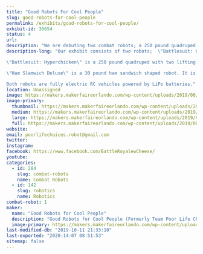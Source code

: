 ```yaml
---
title: "Good Robots For Cool People"
slug: good-robots-for-cool-people
permalink: /exhibits/good-robots-for-cool-people/
exhibit-id: 36654
status: 4
url: 
description: "We are debuting two combat robots; a 250 pound quadruped centaur robot named \"Battlesuit: Hyperchicken\" and a 30 pound sandwich robot named \"Ham Slamwich Deluxe\"! Both robots are fighting in Robot Ruckus!"
description-long: "Our exhibit consists of two robots;  \"Battlesuit: Hyperchicken\" and \"Ham Slamwich Deluxe\".

\"Battlesuit: Hyperchicken\" is a 250 pound quadruped with two lifting arms piloted by a rubber chicken. The robot is meant to resemble the 'power loader' from 'Aliens II' albeit driven by a chicken. It will be approximately a 36\" cube in volume (foot tip to foot tip) when completed. Legs are driven by twisted string actuators connected to brushless motors from electric skateboards. Each leg has 3 degrees of freedom and the arms have two a piece. It is controlled by a custom Cortex M4 board and kinematics firmware. Each motor controller connects to an encoder to provide feed back. 

\"Ham Slamwich Deluxe\" is a 30 pound ham sandwich shaped robot. It is an aluminum version of the original \"Ham Slamwich\". The original has fought in Atlanta during DragonCon but is not suited for the event at Orlando Maker Faire due to it being a tad delicate. The original sandwich is driven by two electric brushless motors and a hacked belt sander. It's primary purpose is to deliver sandwiches. The deluxe features a rotating bit of cheese that acts as a ring spinner. 

Both robots are fully electric RC vehicles powered by LiPo batteries."
location: Unassigned
image: https://makers.makerfaireorlando.com/wp-content/uploads/2019/08/IMG_6642-1024x768.jpg
image-primary:
  thumbnail: https://makers.makerfaireorlando.com/wp-content/uploads/2019/08/IMG_6642-150x150.jpg
  medium: https://makers.makerfaireorlando.com/wp-content/uploads/2019/08/IMG_6642-300x225.jpg
  large: https://makers.makerfaireorlando.com/wp-content/uploads/2019/08/IMG_6642-1024x768.jpg
  full: https://makers.makerfaireorlando.com/wp-content/uploads/2019/08/IMG_6642.jpg
website: 
email: poorlifechoices.robot@gmail.com
twitter: 
instagram: 
facebook: https://www.facebook.com/BattleRoyalewCheese/
youtube: 
categories:
  - id: 284
    slug: combat-robots
    name: Combat Robots
  - id: 142
    slug: robotics
    name: Robotics
combat-robot: 1
maker:
  name: "Good Robots for Cool People"
  description: "Good Robots for Cool People (Formerly Team Poor Life Choices) has competed in various robot competitions since 2001. Most recently we went on Battlebots with \"Battle Royale With Cheese\" a 250 cheese burger! We have two new robots we are bringing to Orlando to compete in Robot Ruckus! "
  image-primary: https://makers.makerfaireorlando.com/wp-content/uploads/2019/08/31886606_628554060838846_2143054192393060352_n.jpg
last-modified-db: "2019-10-11 21:33:10"
last-exported: "2020-14-07 08:51:53"
sitemap: false
---
```

